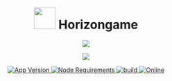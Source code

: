 <h1 align="center"> <img src='https://cdn.discordapp.com/avatars/688407554904162365/b91454b73477486d08be0830e383dc12.png?size=1024' height='50'> Horizongame</h1>


<p align="center">
  <a href="http://forthebadge.com/">
    <img src="http://forthebadge.com/images/badges/built-with-love.svg"/>
  </a>
</p>

<p align="center">
  <a href="https://standardjs.com/">
    <img src="https://cdn.rawgit.com/feross/standard/master/badge.svg" />
  </a>
</p>

<p align="center">
  <a href="https://github.com/maisans-maid/Mai">
    <img src="https://img.shields.io/github/package-json/v/maisans-maid/mai/master?color=pink&label=Current%20Version" alt="App Version" />
  </a>
  <a href="https://nodejs.org/dist/latest-v14.x/">
    <img src="https://img.shields.io/static/v1?label=node&message=>=14.0.0&color=success&logo=Node.js&logoColor=white" alt="Node Requirements">
  </a>
  <a href="https://github.com/maisans-maid/Mai">
    <img src="https://img.shields.io/github/workflow/status/maisans-maid/mai/Node.js%20CI" alt="build">
  </a>
  <a href="https://discord.gg/vkKwAKjn7G">
    <img src="https://img.shields.io/discord/833599070684708865?color=%237289DA&label=Support&logo=discord&logoColor=white" alt="Online"> 
  </a>
</p>
<p align="center">
  
</p>


